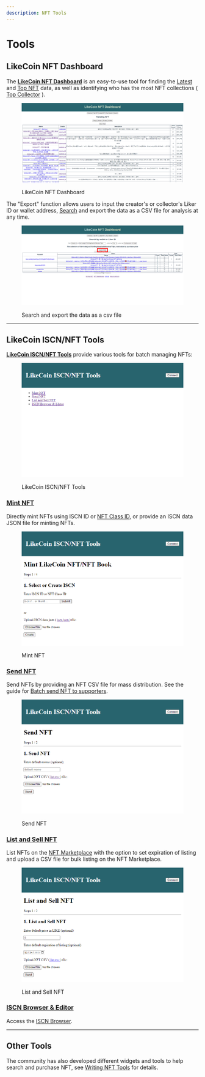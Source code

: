 ```yaml
---
description: NFT Tools
---
```


# Tools

## LikeCoin NFT Dashboard&#x20;

The [**LikeCoin NFT Dashboard**](https://likecoin.github.io/likecoin-nft-dashboard/#/) is an easy-to-use tool for finding the [Latest](https://likecoin.github.io/likecoin-nft-dashboard/#/list) and [Top NFT](https://likecoin.github.io/likecoin-nft-dashboard/#/) data, as well as identifying who has the most NFT collections ( [Top Collector](https://likecoin.github.io/likecoin-nft-dashboard/#/collector) ).

<figure><img src="../../../.gitbook/assets/LikeCoin NFT Dashboard.png" alt=""><figcaption><p>LikeCoin NFT Dashboard</p></figcaption></figure>

The "Export" function allows users to input the creator's or collector's Liker ID or wallet address, [Search](https://likecoin.github.io/likecoin-nft-dashboard/#/socialgraph) and export the data as a CSV file for analysis at any time.

<figure><img src="../../../.gitbook/assets/LikeCoin NFT Dashboard 1.png" alt=""><figcaption><p>Search and export the data as a csv file</p></figcaption></figure>

***

## LikeCoin ISCN/NFT Tools

[**LikeCoin ISCN/NFT Tools**](https://likecoin.github.io/iscn-nft-tools/) provide various tools for batch managing NFTs:

<figure><img src="../../../.gitbook/assets/LikeCoin ISCNNFT Tools 1.png" alt=""><figcaption><p>LikeCoin ISCN/NFT Tools</p></figcaption></figure>

### [**Mint NFT**](https://likecoin.github.io/iscn-nft-tools/mint-nft)

Directly mint NFTs using ISCN ID or [NFT Class ID](nft-details.md#nft-class-id), or provide an ISCN data JSON file for minting NFTs.

<figure><img src="../../../.gitbook/assets/LikeCoin ISCNNFT Tools 4.png" alt=""><figcaption><p>Mint NFT</p></figcaption></figure>

### [**Send NFT**](https://likecoin.github.io/iscn-nft-tools/send-nft)

Send NFTs by providing an NFT CSV file for mass distribution. See the guide for [Batch send NFT to supporters](../transfer-writing-nft/#batch-send-nft-to-supporters).

<figure><img src="../../../.gitbook/assets/LikeCoin ISCNNFT Tools 2.png" alt=""><figcaption><p>Send NFT</p></figcaption></figure>

### [**List and Sell NFT**](https://likecoin.github.io/iscn-nft-tools/list-and-sell-nft)

List NFTs on the [NFT Marketplace](nft-marketplace.md) with the option to set expiration of listing and upload a CSV file for bulk listing on the NFT Marketplace.

<figure><img src="../../../.gitbook/assets/LikeCoin ISCNNFT Tools 3.png" alt=""><figcaption><p>List and Sell NFT</p></figcaption></figure>

### [**ISCN Browser & Editor**](../../decentralized-publishing/iscn-browser.md)

Access the [ISCN Browser](../../decentralized-publishing/iscn-browser.md).

***

## Other Tools

The community has also developed different widgets and tools to help search and purchase NFT, see [Writing NFT Tools](https://blog.like.co/zh/tag/writing-nft%E5%B0%8F%E5%B7%A5%E5%85%B7/) for details.
